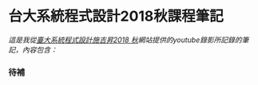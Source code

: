 # 台大系統程式設計2018秋課程筆記

*這是我從[臺大系統程式設計施吉昇2018 秋](https://systemprogrammingatntu.github.io/)網站提供的youtube錄影所記錄的筆記，內容包含：*

### 待補



